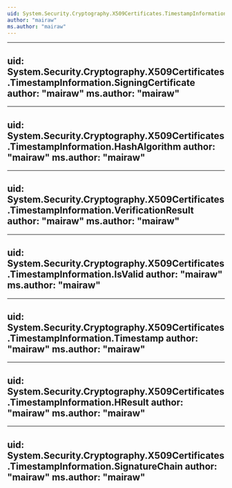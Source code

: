```yaml
---
uid: System.Security.Cryptography.X509Certificates.TimestampInformation
author: "mairaw"
ms.author: "mairaw"
---
```


---
uid: System.Security.Cryptography.X509Certificates.TimestampInformation.SigningCertificate
author: "mairaw"
ms.author: "mairaw"
---

---
uid: System.Security.Cryptography.X509Certificates.TimestampInformation.HashAlgorithm
author: "mairaw"
ms.author: "mairaw"
---

---
uid: System.Security.Cryptography.X509Certificates.TimestampInformation.VerificationResult
author: "mairaw"
ms.author: "mairaw"
---

---
uid: System.Security.Cryptography.X509Certificates.TimestampInformation.IsValid
author: "mairaw"
ms.author: "mairaw"
---

---
uid: System.Security.Cryptography.X509Certificates.TimestampInformation.Timestamp
author: "mairaw"
ms.author: "mairaw"
---

---
uid: System.Security.Cryptography.X509Certificates.TimestampInformation.HResult
author: "mairaw"
ms.author: "mairaw"
---

---
uid: System.Security.Cryptography.X509Certificates.TimestampInformation.SignatureChain
author: "mairaw"
ms.author: "mairaw"
---

